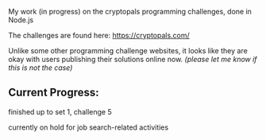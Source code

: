 My work (in progress) on the cryptopals programming challenges, done in Node.js

The challenges are found here: https://cryptopals.com/

Unlike some other programming challenge websites, it looks like they are okay with users publishing their solutions online now. 
*(please let me know if this is not the case)*

## Current Progress:
finished up to set 1, challenge 5

currently on hold for job search-related activities
